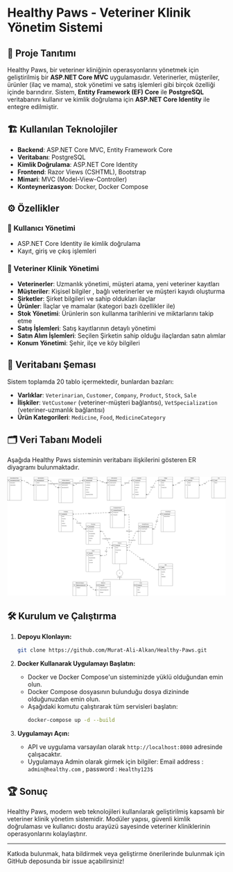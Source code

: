 # Healthy Paws - Veteriner Klinik Yönetim Sistemi

## 📌 Proje Tanıtımı

Healthy Paws, bir veteriner kliniğinin operasyonlarını yönetmek için geliştirilmiş bir **ASP.NET Core MVC** uygulamasıdır. Veterinerler, müşteriler, ürünler (ilaç ve mama), stok yönetimi ve satış işlemleri gibi birçok özelliği içinde barındırır. Sistem, **Entity Framework (EF) Core** ile **PostgreSQL** veritabanını kullanır ve kimlik doğrulama için **ASP.NET Core Identity** ile entegre edilmiştir.

## 🏗️ Kullanılan Teknolojiler

- **Backend**: ASP.NET Core MVC, Entity Framework Core
- **Veritabanı**: PostgreSQL
- **Kimlik Doğrulama**: ASP.NET Core Identity
- **Frontend**: Razor Views (CSHTML), Bootstrap
- **Mimari**: MVC (Model-View-Controller)
- **Konteynerizasyon**: Docker, Docker Compose

## ⚙️ Özellikler

### 🔹 Kullanıcı Yönetimi

- ASP.NET Core Identity ile kimlik doğrulama
- Kayıt, giriş ve çıkış işlemleri

### 🔹 Veteriner Klinik Yönetimi

- **Veterinerler**: Uzmanlık yönetimi, müşteri atama, yeni veteriner kayıtları
- **Müşteriler**: Kişisel bilgiler , bağlı veterinerler ve müşteri kayıdı oluşturma
- **Şirketler**: Şirket bilgileri ve sahip oldukları ilaçlar
- **Ürünler**: İlaçlar ve mamalar (kategori bazlı özellikler ile)
- **Stok Yönetimi**: Ürünlerin son kullanma tarihlerini ve miktarlarını takip etme
- **Satış İşlemleri**: Satış kayıtlarının detaylı yönetimi
- **Satın Alım İşlemleri**: Seçilen Şirketin sahip olduğu ilaçlardan satın alımlar
- **Konum Yönetimi**: Şehir, ilçe ve köy bilgileri

## 📂 Veritabanı Şeması

Sistem toplamda 20 tablo içermektedir, bunlardan bazıları:

- **Varlıklar**: `Veterinarian`, `Customer`, `Company`, `Product`, `Stock`, `Sale`
- **İlişkiler**: `VetCustomer` (veteriner-müşteri bağlantısı), `VetSpecialization` (veteriner-uzmanlık bağlantısı)
- **Ürün Kategorileri**: `Medicine`, `Food`, `MedicineCategory`

## 🗂️ Veri Tabanı Modeli
Aşağıda Healthy Paws sisteminin veritabanı ilişkilerini gösteren ER diyagramı bulunmaktadır.

![ER Diagram](assets/EntityRelationDiagram.png)

## 🛠 Kurulum ve Çalıştırma

1. **Depoyu Klonlayın:**

   ```bash
   git clone https://github.com/Murat-Ali-Alkan/Healthy-Paws.git
   ```

2. **Docker Kullanarak Uygulamayı Başlatın:**

   - Docker ve Docker Compose'un sisteminizde yüklü olduğundan emin olun.
   - Docker Compose dosyasının bulunduğu dosya dizininde olduğunuzdan emin olun.
   - Aşağıdaki komutu çalıştırarak tüm servisleri başlatın:
     ```bash
     docker-compose up -d --build
     ```

4. **Uygulamayı Açın:**

   - API ve uygulama varsayılan olarak `http://localhost:8080` adresinde çalışacaktır.
   - Uygulamaya Admin olarak girmek için bilgiler: Email address : `admin@healthy.com` , password : `Healthy123$`


## 🏆 Sonuç

Healthy Paws, modern web teknolojileri kullanılarak geliştirilmiş kapsamlı bir veteriner klinik yönetim sistemidir. Modüler yapısı, güvenli kimlik doğrulaması ve kullanıcı dostu arayüzü sayesinde veteriner kliniklerinin operasyonlarını kolaylaştırır.

---

Katkıda bulunmak, hata bildirmek veya geliştirme önerilerinde bulunmak için GitHub deposunda bir issue açabilirsiniz!

